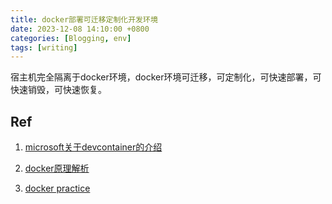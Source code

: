 ```yaml
---
title: docker部署可迁移定制化开发环境
date: 2023-12-08 14:10:00 +0800
categories: [Blogging, env]
tags: [writing]
---
```


宿主机完全隔离于docker环境，docker环境可迁移，可定制化，可快速部署，可快速销毁，可快速恢复。

## Ref

1. [microsoft关于devcontainer的介绍](https://learn.microsoft.com/zh-cn/training/modules/use-docker-container-dev-env-vs-code/1-introduction)

2. [docker原理解析](https://zhuanlan.zhihu.com/p/22382728)

3. [docker practice](https://docker-practice.github.io/)
